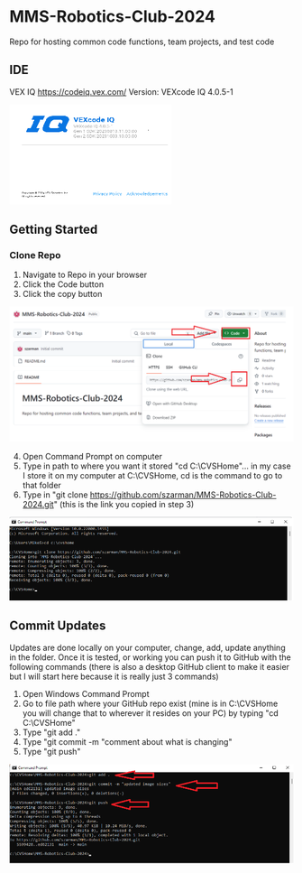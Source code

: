 # MMS-Robotics-Club-2024

Repo for hosting common code functions, team projects, and test code

## IDE
   VEX IQ https://codeiq.vex.com/
   Version: VEXcode IQ 4.0.5-1

![Alt text](IMG/vex-iq-version.png)

## Getting Started

### Clone Repo
   1) Navigate to Repo in your browser
   2) Click the Code button
   3) Click the copy button

![Alt text](IMG/Clone.png)

   4) Open Command Prompt on computer
   5) Type in path to where you want it stored "cd C:\CVSHome"... in my case I store it on my computer at C:\CVSHome, cd is the command to go to that folder
   6) Type in "git clone https://github.com/szarman/MMS-Robotics-Club-2024.git" (this is the link you copied in step 3)

![Alt text](IMG/Command_clone.png)

## Commit Updates

Updates are done locally on your computer, change, add, update anything in the folder.  Once it is tested, or working you can push it to GitHub with the following commands (there is also a desktop GitHub client to make it easier but I will start here because it is really just 3 commands)

   1) Open Windows Command Prompt
   2) Go to file path where your GitHub repo exist (mine is in C:\CVSHome you will change that to wherever it resides on your PC) by typing "cd C:\CVSHome"
   3) Type "git add ."
   4) Type "git commit -m "comment about what is changing"
   5) Type "git push"

![Alt text](IMG/command_commit.png)